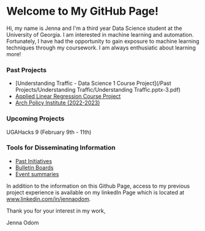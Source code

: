 # Welcome to My GitHub Page!

Hi, my name is Jenna and I'm a third year Data Science student at the University of Georgia. I am interested in machine learning and automation. Fortunately, I have had the opportunity to gain exposure to machine learning techniques through my coursework. I am always enthusiatic about learning more!

### Past Projects 
-  [Understanding Traffic - Data Science 1 Course Project](/Past Projects/Understanding Traffic/Understanding Traffic.pptx-3.pdf)
-  [Applied Linear Regression Course Project]()
-  [Arch Policy Institute (2022-2023)]()

### Upcoming Projects
UGAHacks 9 (February 9th - 11th)

### Tools for Disseminating Information 
-  [Past Initiatives]()
-  [Bulletin Boards]()
-  [Event summaries]()

In addition to the information on this Github Page, access to my previous project experience is available on my linkedIn Page which is located at www.linkedin.com/in/jennaodom.

Thank you for your interest in my work,

Jenna Odom
